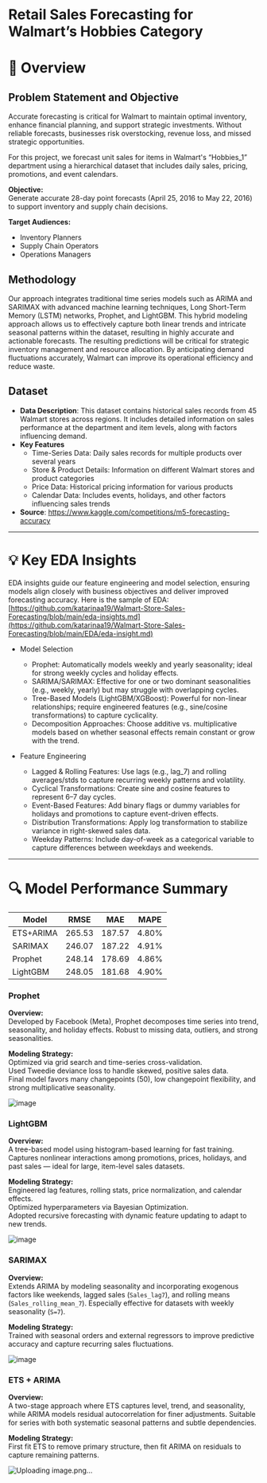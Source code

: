 # Retail Sales Forecasting for Walmart’s Hobbies Category

# 🌟 Overview  

## **Problem Statement and Objective**  
Accurate forecasting is critical for Walmart to maintain optimal inventory, enhance financial planning, and support strategic investments. Without reliable forecasts, businesses risk overstocking, revenue loss, and missed strategic opportunities.

For this project, we forecast unit sales for items in Walmart's “Hobbies_1” department using a hierarchical dataset that includes daily sales, pricing, promotions, and event calendars.

**Objective:**  
Generate accurate 28-day point forecasts (April 25, 2016 to May 22, 2016) to support inventory and supply chain decisions.

**Target Audiences:**  
- Inventory Planners  
- Supply Chain Operators  
- Operations Managers

## **Methodology**  
Our approach integrates traditional time series models such as ARIMA and SARIMAX with advanced machine learning techniques, Long Short-Term Memory (LSTM) networks, Prophet, and LightGBM. This hybrid modeling approach allows us to effectively capture both linear trends and intricate seasonal patterns within the dataset, resulting in highly accurate and actionable forecasts. The resulting predictions will be critical for strategic inventory management and resource allocation. By anticipating demand fluctuations accurately, Walmart can improve its operational efficiency and reduce waste.

## **Dataset**  
- **Data Description**: This dataset contains historical sales records from 45 Walmart stores across regions. It includes detailed information on sales performance at the department and item levels, along with factors influencing demand. 
- **Key Features**  
  - Time-Series Data: Daily sales records for multiple products over several years  
  - Store & Product Details: Information on different Walmart stores and product categories  
  - Price Data: Historical pricing information for various products
  - Calendar Data: Includes events, holidays, and other factors influencing sales trends  
- **Source**: https://www.kaggle.com/competitions/m5-forecasting-accuracy

---


# 💡 Key EDA Insights

EDA insights guide our feature engineering and model selection, ensuring models align closely with business objectives and deliver improved forecasting accuracy.
Here is the sample of EDA: [https://github.com/katarinaa19/Walmart-Store-Sales-Forecasting/blob/main/eda-insights.md](https://github.com/katarinaa19/Walmart-Store-Sales-Forecasting/blob/main/EDA/eda-insight.md)

- Model Selection
  - Prophet: Automatically models weekly and yearly seasonality; ideal for strong weekly cycles and holiday effects.
  - SARIMA/SARIMAX: Effective for one or two dominant seasonalities (e.g., weekly, yearly) but may struggle with overlapping cycles.
  - Tree-Based Models (LightGBM/XGBoost): Powerful for non-linear relationships; require engineered features (e.g., sine/cosine transformations) to capture cyclicality.
  - Decomposition Approaches: Choose additive vs. multiplicative models based on whether seasonal effects remain constant or grow with the trend.

- Feature Engineering
  - Lagged & Rolling Features: Use lags (e.g., lag_7) and rolling averages/stds to capture recurring weekly patterns and volatility.
  - Cyclical Transformations: Create sine and cosine features to represent 6–7 day cycles.
  - Event-Based Features: Add binary flags or dummy variables for holidays and promotions to capture event-driven effects.
  - Distribution Transformations: Apply log transformation to stabilize variance in right-skewed sales data.
  - Weekday Patterns: Include day-of-week as a categorical variable to capture differences between weekdays and weekends.

---

# 🔍 Model Performance Summary

| Model       | RMSE   | MAE    | MAPE  |
|-------------|--------|--------|-------|
| ETS+ARIMA   | 265.53 | 187.57 | 4.80% |
| SARIMAX     | 246.07 | 187.22 | 4.91% |
| Prophet     | 248.14 | 178.69 | 4.86% |
| LightGBM    | 248.05 | 181.68 | 4.90% |

### Prophet
**Overview:**  
Developed by Facebook (Meta), Prophet decomposes time series into trend, seasonality, and holiday effects. Robust to missing data, outliers, and strong seasonalities.

**Modeling Strategy:**  
Optimized via grid search and time-series cross-validation.  
Used Tweedie deviance loss to handle skewed, positive sales data.  
Final model favors many changepoints (50), low changepoint flexibility, and strong multiplicative seasonality.

![image](https://github.com/user-attachments/assets/8a6dc530-ebe1-463f-983f-091acf4a9c3f)

### LightGBM
**Overview:**  
A tree-based model using histogram-based learning for fast training. Captures nonlinear interactions among promotions, prices, holidays, and past sales — ideal for large, item-level sales datasets.

**Modeling Strategy:**  
Engineered lag features, rolling stats, price normalization, and calendar effects.  
Optimized hyperparameters via Bayesian Optimization.  
Adopted recursive forecasting with dynamic feature updating to adapt to new trends.

![image](https://github.com/user-attachments/assets/86fb80c6-89b3-438e-ac86-fc54b70f8a0e)

### SARIMAX
**Overview:**  
Extends ARIMA by modeling seasonality and incorporating exogenous factors like weekends, lagged sales (`Sales_lag7`), and rolling means (`Sales_rolling_mean_7`). Especially effective for datasets with weekly seasonality (`S=7`).

**Modeling Strategy:**  
Trained with seasonal orders and external regressors to improve predictive accuracy and capture recurring sales fluctuations.

![image](https://github.com/user-attachments/assets/65d8d0b5-1e72-4131-ac77-e26878562254)

### ETS + ARIMA
**Overview:**  
A two-stage approach where ETS captures level, trend, and seasonality, while ARIMA models residual autocorrelation for finer adjustments. Suitable for series with both systematic seasonal patterns and subtle dependencies.

**Modeling Strategy:**  
First fit ETS to remove primary structure, then fit ARIMA on residuals to capture remaining patterns.

![Uploading image.png…]()




 
